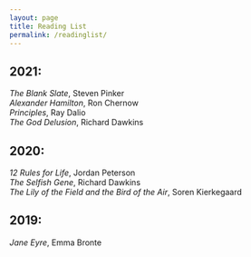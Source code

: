 ```yaml
---
layout: page
title: Reading List
permalink: /readinglist/
---
```


## 2021:
*The Blank Slate*, Steven Pinker  
*Alexander Hamilton*, Ron Chernow  
*Principles*, Ray Dalio   
*The God Delusion*, Richard Dawkins

## 2020:
*12 Rules for Life*, Jordan Peterson  
*The Selfish Gene*, Richard Dawkins  
*The Lily of the Field and the Bird of the Air*, Soren Kierkegaard

## 2019:
*Jane Eyre*, Emma Bronte  




